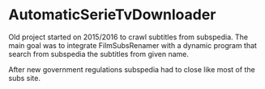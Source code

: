 # AutomaticSerieTvDownloader
Old project started on 2015/2016 to crawl subtitles from subspedia.
The main goal was to integrate FilmSubsRenamer with a dynamic program that search from subspedia the subtitles from given name.

After new government regulations subspedia had to close like most of the subs site.
